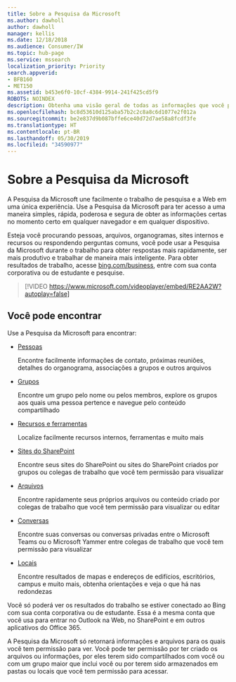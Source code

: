 ```yaml
---
title: Sobre a Pesquisa da Microsoft
ms.author: dawholl
author: dawholl
manager: kellis
ms.date: 12/18/2018
ms.audience: Consumer/IW
ms.topic: hub-page
ms.service: mssearch
localization_priority: Priority
search.appverid:
- BFB160
- MET150
ms.assetid: b453e6f0-10cf-4384-9914-241f425cd5f9
ROBOTS: NOINDEX
description: Obtenha uma visão geral de todas as informações que você pode encontrar ao usar a Pesquisa da Microsoft
ms.openlocfilehash: bc8d53610d125aba57b2c2c8a8c6d1077e2f012a
ms.sourcegitcommit: be2e837d9b087bffe6ce40d72d7ae58a8fcdf3fe
ms.translationtype: HT
ms.contentlocale: pt-BR
ms.lasthandoff: 05/30/2019
ms.locfileid: "34590977"
---
```

# <a name="about-microsoft-search"></a>Sobre a Pesquisa da Microsoft

A Pesquisa da Microsoft une facilmente o trabalho de pesquisa e a Web em uma única experiência. Use a Pesquisa da Microsoft para ter acesso a uma maneira simples, rápida, poderosa e segura de obter as informações certas no momento certo em qualquer navegador e em qualquer dispositivo.
  
Esteja você procurando pessoas, arquivos, organogramas, sites internos e recursos ou respondendo perguntas comuns, você pode usar a Pesquisa da Microsoft durante o trabalho para obter respostas mais rapidamente, ser mais produtivo e trabalhar de maneira mais inteligente. Para obter resultados de trabalho, acesse [bing.com/business](https://www.bing.com/business), entre com sua conta corporativa ou de estudante e pesquise. 
  
> [!VIDEO https://www.microsoft.com/videoplayer/embed/RE2AA2W?autoplay=false]

## <a name="what-you-can-find"></a>Você pode encontrar
  
Use a Pesquisa da Microsoft para encontrar:
  
- [Pessoas](find-people-and-groups.md)
    
    Encontre facilmente informações de contato, próximas reuniões, detalhes do organograma, associações a grupos e outros arquivos
    
- [Grupos](find-people-and-groups.md)
    
    Encontre um grupo pelo nome ou pelos membros, explore os grupos aos quais uma pessoa pertence e navegue pelo conteúdo compartilhado
    
- [Recursos e ferramentas](find-resources-tools-and-more.md)
    
    Localize facilmente recursos internos, ferramentas e muito mais
    
- [Sites do SharePoint](find-sharepoint-sites.md)
    
    Encontre seus sites do SharePoint ou sites do SharePoint criados por grupos ou colegas de trabalho que você tem permissão para visualizar
    
- [Arquivos](find-files.md)
    
    Encontre rapidamente seus próprios arquivos ou conteúdo criado por colegas de trabalho que você tem permissão para visualizar ou editar
    
- [Conversas](find-conversations.md)
    
    Encontre suas conversas ou conversas privadas entre o Microsoft Teams ou o Microsoft Yammer entre colegas de trabalho que você tem permissão para visualizar
    
- [Locais](find-locations.md)
    
    Encontre resultados de mapas e endereços de edifícios, escritórios, campus e muito mais, obtenha orientações e veja o que há nas redondezas    
    
Você só poderá ver os resultados do trabalho se estiver conectado ao Bing com sua conta corporativa ou de estudante. Essa é a mesma conta que você usa para entrar no Outlook na Web, no SharePoint e em outros aplicativos do Office 365. 
  
A Pesquisa da Microsoft só retornará informações e arquivos para os quais você tem permissão para ver. Você pode ter permissão por ter criado os arquivos ou informações, por eles terem sido compartilhados com você ou com um grupo maior que inclui você ou por terem sido armazenados em pastas ou locais que você tem permissão para acessar.

  

